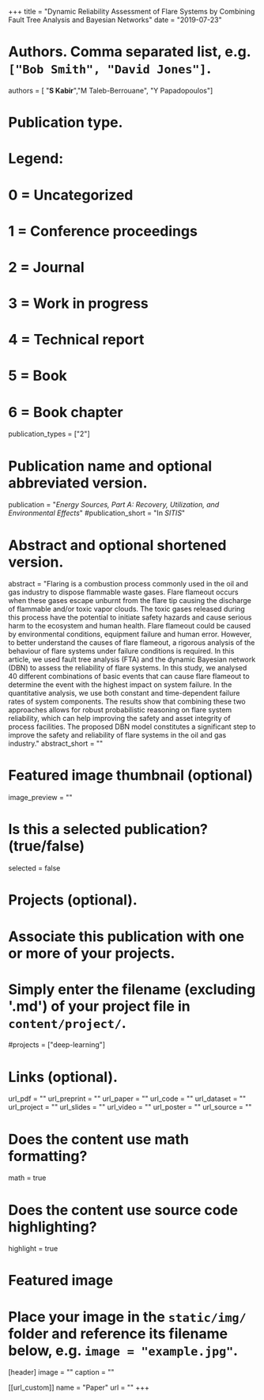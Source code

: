 +++
title = "Dynamic Reliability Assessment of Flare Systems by Combining Fault Tree Analysis and Bayesian Networks"
date = "2019-07-23"

# Authors. Comma separated list, e.g. `["Bob Smith", "David Jones"]`.
authors = [ "**S Kabir**","M Taleb-Berrouane", "Y Papadopoulos"]

# Publication type.
# Legend:
# 0 = Uncategorized
# 1 = Conference proceedings
# 2 = Journal
# 3 = Work in progress
# 4 = Technical report
# 5 = Book
# 6 = Book chapter
publication_types = ["2"]

# Publication name and optional abbreviated version.
publication = "*Energy Sources, Part A: Recovery, Utilization, and Environmental Effects*"
#publication_short = "In *SITIS*"

# Abstract and optional shortened version.
abstract = "Flaring is a combustion process commonly used in the oil and gas industry to dispose flammable waste gases. Flare flameout occurs when these gases escape unburnt from the flare tip causing the discharge of flammable and/or toxic vapor clouds. The toxic gases released during this process have the potential to initiate safety hazards and cause serious harm to the ecosystem and human health. Flare flameout could be caused by environmental conditions, equipment failure and human error. However, to better understand the causes of flare flameout, a rigorous analysis of the behaviour of flare systems under failure conditions is required. In this article, we used fault tree analysis (FTA) and the dynamic Bayesian network (DBN) to assess the reliability of flare systems. In this study, we analysed 40 different combinations of basic events that can cause flare flameout to determine the event with the highest impact on system failure. In the quantitative analysis, we use both constant and time-dependent failure rates of system components. The results show that combining these two approaches allows for robust probabilistic reasoning on flare system reliability, which can help improving the safety and asset integrity of process facilities. The proposed DBN model constitutes a significant step to improve the safety and reliability of flare systems in the oil and gas industry."
abstract_short = ""

# Featured image thumbnail (optional)
image_preview = ""

# Is this a selected publication? (true/false)
selected = false

# Projects (optional).
#   Associate this publication with one or more of your projects.
#   Simply enter the filename (excluding '.md') of your project file in `content/project/`.
#projects = ["deep-learning"]

# Links (optional).
url_pdf = ""
url_preprint = ""
url_paper = ""
url_code = ""
url_dataset = ""
url_project = ""
url_slides = ""
url_video = ""
url_poster = ""
url_source = ""

# Does the content use math formatting?
math = true

# Does the content use source code highlighting?
highlight = true

# Featured image
# Place your image in the `static/img/` folder and reference its filename below, e.g. `image = "example.jpg"`.
[header]
image = ""
caption = ""

[[url_custom]]
    name = "Paper"
    url = ""
+++
